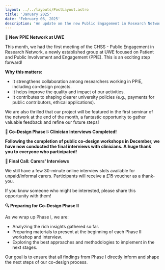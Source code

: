 ```yaml
---
layout: ../../layouts/PostLayout.astro
title: 'January 2025'
date: 'February 06, 2025'
description: 'An update on the new Public Engagement in Research Network at UWE, the completion of clinician interviews for Phase I, and a final call for carer participants.'
---
```


**🚀 New PPIE Network at UWE**

This month, we had the first meeting of the CHSS - Public Engagement in Research Network, a newly established group at UWE focused on Patient and Public Involvement and Engagement (PPIE). This is an exciting step forward!

**Why this matters:**

- It strengthens collaboration among researchers working in PPIE, including co-design projects.
- It helps improve the quality and impact of our activities.
- It contributes to shaping clearer university policies (e.g., payments for public contributors, ethical applications).

We are also thrilled that our project will be featured in the first seminar of the network at the end of the month, a fantastic opportunity to gather valuable feedback and refine our future steps!

**🎤 Co-Design Phase I: Clinician Interviews Completed!**

**Following the completion of public co-design workshops in December, we have now conducted the final interviews with clinicians. A huge thank you to everyone who participated!**

**📢 Final Call: Carers' Interviews**

We still have a few 30-minute online interview slots available for unpaid/informal carers. Participants will receive a £15 voucher as a thank-you.

If you know someone who might be interested, please share this opportunity with them!

**🔍 Preparing for Co-Design Phase II**

As we wrap up Phase I, we are:

- Analyzing the rich insights gathered so far.
- Preparing materials to present at the beginning of each Phase II workshop and interview.
- Exploring the best approaches and methodologies to implement in the next stages.

Our goal is to ensure that all findings from Phase I directly inform and shape the next steps of our co-design process.